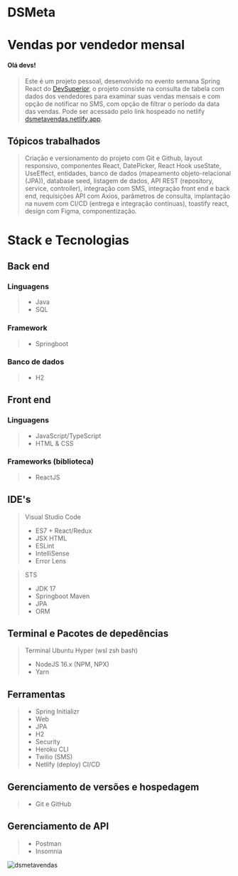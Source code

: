 # DSMeta
# Vendas por vendedor mensal

#### Olá devs!
> Este é um projeto pessoal, desenvolvido no evento semana Spring React do [DevSuperior](https://github.com/acenelio), o projeto consiste na consulta de tabela com dados dos vendedores para examinar suas vendas mensais e com opção de notificar no SMS, com opção de filtrar o período da data das vendas.
Pode ser acessado pelo link hospeado no netlify [dsmetavendas.netlify.app](https://dsmetavendas.netlify.app).
## Tópicos trabalhados
> Criação e versionamento do projeto com Git e Github, layout responsivo, componentes React, DatePicker, React Hook useState, UseEffect, entidades, banco de dados (mapeamento objeto-relacional (JPA)), database seed, listagem de dados, API REST (repository, service, controller), integração com SMS, integração front end e back end, requisições API com Axios, parâmetros de consulta, implantação na nuvem com CI/CD (entrega e integração contínuas), toastify react, design com Figma, componentização.
# Stack e Tecnologias
## Back end
### Linguagens
> - Java
> - SQL
### Framework
> - Springboot
### Banco de dados
> - H2
## Front end
### Linguagens
> - JavaScript/TypeScript
> - HTML & CSS
### Frameworks (biblioteca)
> - ReactJS
## IDE's
> Visual Studio Code
> - ES7 + React/Redux
> - JSX HTML <tags/>
> - ESLint
> - IntelliSense
> - Error Lens

> STS
> - JDK 17
> - Springboot Maven
> - JPA
> - ORM

## Terminal e Pacotes de depedências
> Terminal Ubuntu Hyper (wsl zsh bash)
> - NodeJS 16.x (NPM, NPX)
> - Yarn
## Ferramentas
> - Spring Initializr
> - Web
> - JPA
> - H2
> - Security
> - Heroku CLI
> - Twilio (SMS)
> - Netlify (deploy) CI/CD
## Gerenciamento de versões e hospedagem
> - Git e GitHub
## Gerenciamento de API
> - Postman
> - Insomnia

![dsmetavendas](https://user-images.githubusercontent.com/101130704/190306204-a8bbcbd6-0fac-43a8-a0f6-9d3ba6076cc2.png)
